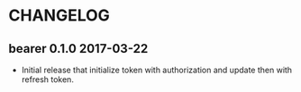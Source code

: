 # CHANGELOG

## bearer 0.1.0 2017-03-22

 * Initial release that initialize token with authorization and update then with refresh token.

